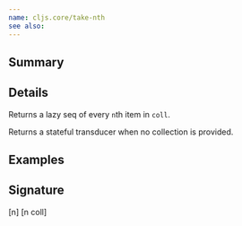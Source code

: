 ```yaml
---
name: cljs.core/take-nth
see also:
---
```


## Summary

## Details

Returns a lazy seq of every `n`th item in `coll`.

Returns a stateful transducer when no collection is provided.

## Examples

## Signature
[n]
[n coll]
